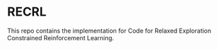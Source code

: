 # RECRL

This repo contains the implementation for Code for Relaxed Exploration Constrained Reinforcement Learning.